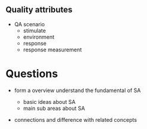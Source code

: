 ## Quality attributes

- QA scenario
  + stimulate
  + environment
  + response
  + response measurement
  
# Questions

- form a overview understand the fundamental of SA
  - basic ideas about SA
  - main sub areas about SA

- connections and difference with related concepts